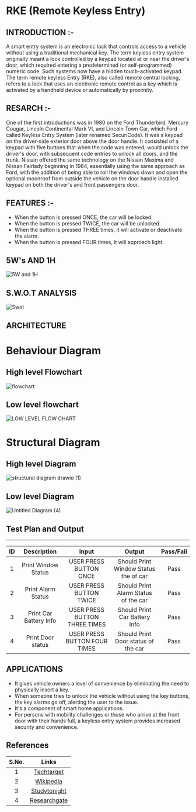 
# RKE (Remote Keyless Entry)

## INTRODUCTION :-

A smart entry system is an electronic lock that controls access to a vehicle without using a traditional mechanical key. The term keyless entry system originally meant a lock controlled by a keypad located at or near the driver's door, which required entering a predetermined (or self-programmed) numeric code. Such systems now have a hidden touch-activated keypad.
The term remote keyless Entry (RKE), also called  remote central locking, refers to a lock that uses an electronic remote control as a key which is activated by a handheld device or automatically by proximity.

## RESARCH :-

One of the first introductions was in 1980 on the Ford Thunderbird, Mercury Cougar, Lincoln Continental Mark VI, and Lincoln Town Car, which Ford called Keyless Entry System (later renamed SecuriCode). It was a keypad on the driver-side exterior door above the door handle. It consisted of a keypad with five buttons that when the code was entered, would unlock the driver's door, with subsequent code entries to unlock all doors, and the trunk. Nissan offered the same technology on the Nissan Maxima and Nissan Fairlady beginning in 1984, essentially using the same approach as Ford, with the addition of being able to roll the windows down and open the optional moonroof from outside the vehicle on the door handle installed keypad on both the driver's and front passengers door.

## FEATURES :-

* When the button is pressed ONCE, the car will be locked.
* When the button is pressed TWICE, the car will be unlocked.
* When the button is pressed THREE times, it will activate or deactivate the alarm.
* When the button is pressed FOUR times, it will approach light.

## 5W's AND 1H


![5W and 1H](https://user-images.githubusercontent.com/87262722/157925192-9b056231-0340-4be1-a50c-c13a4daccc2f.jpg)

## S.W.O.T ANALYSIS


![Swot ](https://user-images.githubusercontent.com/87262722/157930903-35490026-63bb-4796-9aef-533f62e15c6a.jpg)

## ARCHITECTURE

# Behaviour Diagram
## High level Flowchart
![flowchart](https://user-images.githubusercontent.com/92364247/157816897-4f25dd78-5206-4e91-92b2-ced63e2bd955.png)
## Low level flowchart
![LOW LEVEL FLOW CHART](https://user-images.githubusercontent.com/98878562/157873586-fd07b7ea-6c46-4ae2-98e2-e570fc64db2e.jpg)
# Structural Diagram
## High level  Diagram
![structural diagram drawio (1)](https://user-images.githubusercontent.com/92364247/157819088-a9f7256c-3970-4b61-a585-5a569f2ccdce.png)
## Low level Diagram
![Untitled Diagram (4)](https://user-images.githubusercontent.com/98878562/157883116-e3314731-bede-49cb-985e-eb78d26824e5.jpg)



## Test Plan and Output
---
| ID | Description | Input | Output | Pass/Fail
|:------:|:-------:|:------:|:------:|:------:|
| 1 | Print Window Status | USER PRESS BUTTON ONCE | Should Print Window Status the of car | Pass
| 2 | Print Alarm Status | USER PRESS BUTTON TWICE | Should Print Alarm Status of the car | Pass
| 3 | Print Car Battery Info | USER PRESS BUTTON THREE TIMES | Should Print Car Battery Info | Pass
| 4 | Print Door status | USER PRESS BUTTON FOUR TIMES | Should Print Door status of the car | Pass

## APPLICATIONS

* It gives vehicle owners a level of convenience by eliminating the need to physically insert a key.
* When someone tries to unlock the vehicle without using the key buttons, the key alarms go off, alerting the user to the issue.
* It's a component of smart home applications. 
* For persons with mobility challenges or those who arrive at the front door with their hands full, a keyless entry system provides increased security and convenience.
## References
|S.No.|Links|
|:-:|:--:|
|1|[Techtarget](https://whatis.techtarget.com/definition/Remote-keyless-entry-RKE)|
|2|[Wikipedia](https://en.wikipedia.org/wiki/Remote_keyless_system#:~:text=Keyless%20remotes%20contain%20a%20short,locks%20or%20unlocks%20the%20door.)|
|3|[Studytonight](https://www.studytonight.com/c/structures-in-c.php/)|
|4|[Researchgate](https://www.researchgate.net/)|

